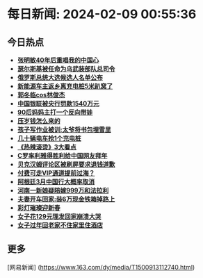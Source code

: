 
# 每日新闻: 2024-02-09 00:55:36
## 今日热点

- **[张明敏40年后重唱我的中国心](https://www.163.com/search?keyword=%E5%BC%A0%E6%98%8E%E6%95%8F40%E5%B9%B4%E5%90%8E%E9%87%8D%E5%94%B1%E6%88%91%E7%9A%84%E4%B8%AD%E5%9B%BD%E5%BF%83)**
- **[瑟尔斯基被任命为乌武装部队总司令](https://www.163.com/search?keyword=%E7%91%9F%E5%B0%94%E6%96%AF%E5%9F%BA%E8%A2%AB%E4%BB%BB%E5%91%BD%E4%B8%BA%E4%B9%8C%E6%AD%A6%E8%A3%85%E9%83%A8%E9%98%9F%E6%80%BB%E5%8F%B8%E4%BB%A4)**
- **[俄罗斯总统大选候选人名单公布](https://www.163.com/search?keyword=%E4%BF%84%E7%BD%97%E6%96%AF%E6%80%BB%E7%BB%9F%E5%A4%A7%E9%80%89%E5%80%99%E9%80%89%E4%BA%BA%E5%90%8D%E5%8D%95%E5%85%AC%E5%B8%83)**
- **[新能源车主返乡离充电桩5米趴窝了](https://www.163.com/search?keyword=%E6%96%B0%E8%83%BD%E6%BA%90%E8%BD%A6%E4%B8%BB%E8%BF%94%E4%B9%A1%E7%A6%BB%E5%85%85%E7%94%B5%E6%A1%A95%E7%B1%B3%E8%B6%B4%E7%AA%9D%E4%BA%86)**
- **[郭冬临cos林俊杰](https://www.163.com/search?keyword=%E9%83%AD%E5%86%AC%E4%B8%B4cos%E6%9E%97%E4%BF%8A%E6%9D%B0)**
- **[中国银联被央行罚款1540万元](https://www.163.com/search?keyword=%E4%B8%AD%E5%9B%BD%E9%93%B6%E8%81%94%E8%A2%AB%E5%A4%AE%E8%A1%8C%E7%BD%9A%E6%AC%BE1540%E4%B8%87%E5%85%83)**
- **[90后妈妈主打一个反向带娃](https://www.163.com/search?keyword=90%E5%90%8E%E5%A6%88%E5%A6%88%E4%B8%BB%E6%89%93%E4%B8%80%E4%B8%AA%E5%8F%8D%E5%90%91%E5%B8%A6%E5%A8%83)**
- **[压岁钱怎么来的](https://www.163.com/search?keyword=%E5%8E%8B%E5%B2%81%E9%92%B1%E6%80%8E%E4%B9%88%E6%9D%A5%E7%9A%84)**
- **[孩子写作业被训:太爷将书包埋雪里](https://www.163.com/search?keyword=%E5%AD%A9%E5%AD%90%E5%86%99%E4%BD%9C%E4%B8%9A%E8%A2%AB%E8%AE%AD+%E5%A4%AA%E7%88%B7%E5%B0%86%E4%B9%A6%E5%8C%85%E5%9F%8B%E9%9B%AA%E9%87%8C)**
- **[几十辆电车抢1个充电桩](https://www.163.com/search?keyword=%E5%87%A0%E5%8D%81%E8%BE%86%E7%94%B5%E8%BD%A6%E6%8A%A21%E4%B8%AA%E5%85%85%E7%94%B5%E6%A1%A9)**
- **[《热辣滚烫》3大看点](https://www.163.com/search?keyword=%E3%80%8A%E7%83%AD%E8%BE%A3%E6%BB%9A%E7%83%AB%E3%80%8B3%E5%A4%A7%E7%9C%8B%E7%82%B9)**
- **[C罗率利雅得胜利给中国网友拜年](https://www.163.com/search?keyword=C%E7%BD%97%E7%8E%87%E5%88%A9%E9%9B%85%E5%BE%97%E8%83%9C%E5%88%A9%E7%BB%99%E4%B8%AD%E5%9B%BD%E7%BD%91%E5%8F%8B%E6%8B%9C%E5%B9%B4)**
- **[贝克汉姆评论区被刷屏要求退钱道歉](https://www.163.com/search?keyword=%E8%B4%9D%E5%85%8B%E6%B1%89%E5%A7%86%E8%AF%84%E8%AE%BA%E5%8C%BA%E8%A2%AB%E5%88%B7%E5%B1%8F%E8%A6%81%E6%B1%82%E9%80%80%E9%92%B1%E9%81%93%E6%AD%89)**
- **[付费可走VIP通道提前过海？](https://www.163.com/search?keyword=%E4%BB%98%E8%B4%B9%E5%8F%AF%E8%B5%B0VIP%E9%80%9A%E9%81%93%E6%8F%90%E5%89%8D%E8%BF%87%E6%B5%B7%EF%BC%9F)**
- **[阿根廷3月中国行大概率取消](https://www.163.com/search?keyword=%E9%98%BF%E6%A0%B9%E5%BB%B73%E6%9C%88%E4%B8%AD%E5%9B%BD%E8%A1%8C%E5%A4%A7%E6%A6%82%E7%8E%87%E5%8F%96%E6%B6%88)**
- **[河南一新娘疑陪嫁999万和法拉利](https://www.163.com/search?keyword=%E6%B2%B3%E5%8D%97%E4%B8%80%E6%96%B0%E5%A8%98%E7%96%91%E9%99%AA%E5%AB%81999%E4%B8%87%E5%92%8C%E6%B3%95%E6%8B%89%E5%88%A9)**
- **[夫妻开车回家:装6万现金铁箱掉路上](https://www.163.com/search?keyword=%E5%A4%AB%E5%A6%BB%E5%BC%80%E8%BD%A6%E5%9B%9E%E5%AE%B6+%E8%A3%856%E4%B8%87%E7%8E%B0%E9%87%91%E9%93%81%E7%AE%B1%E6%8E%89%E8%B7%AF%E4%B8%8A)**
- **[彩灯璀璨迎新春](https://www.163.com/search?keyword=%E5%BD%A9%E7%81%AF%E7%92%80%E7%92%A8%E8%BF%8E%E6%96%B0%E6%98%A5)**
- **[女子花129元理发回家崩溃大哭](https://www.163.com/search?keyword=%E5%A5%B3%E5%AD%90%E8%8A%B1129%E5%85%83%E7%90%86%E5%8F%91%E5%9B%9E%E5%AE%B6%E5%B4%A9%E6%BA%83%E5%A4%A7%E5%93%AD)**
- **[女子过年回老家不住家里住酒店](https://www.163.com/search?keyword=%E5%A5%B3%E5%AD%90%E8%BF%87%E5%B9%B4%E5%9B%9E%E8%80%81%E5%AE%B6%E4%B8%8D%E4%BD%8F%E5%AE%B6%E9%87%8C%E4%BD%8F%E9%85%92%E5%BA%97)**

## 更多
[网易新闻] (https://www.163.com/dy/media/T1500913112740.html)
